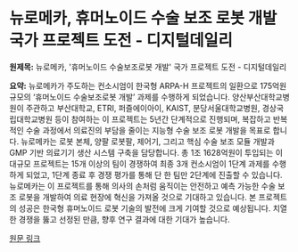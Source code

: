 # 뉴로메카, 휴머노이드 수술 보조 로봇 개발 국가 프로젝트 도전 - 디지털데일리

**원제목:** 뉴로메카, '휴머노이드 수술보조로봇 개발' 국가 프로젝트 도전 - 디지털데일리

**요약:** 뉴로메카가 주도하는 컨소시엄이 한국형 ARPA-H 프로젝트의 일환으로 175억원 규모의 ‘휴머노이드 수술보조로봇 개발’ 과제를 수행하게 되었습니다.  양산부산대학교병원이 주관하고 부산대학교, ETRI, 퍼즐에이아이, KAIST, 분당서울대학교병원, 경상국립대학교병원 등이 참여하는 이 프로젝트는 5년간 단계적으로 진행되며, 복잡하고 반복적인 수술 과정에서 의료진의 부담을 줄이는 지능형 수술 보조 로봇 개발을 목표로 합니다. 뉴로메카는 로봇 본체, 양팔 로봇팔, 제어기, 그리고 핵심 수술 보조 모듈 개발과 GMP 기반 의료기기 생산 시스템 구축을 담당합니다.  총 1조 1628억원이 투입되는 이 대규모 프로젝트는 15개 이상의 팀이 경쟁하여 최종 3개 컨소시엄이 1단계 과제를 수행하게 되었고,  1단계 종료 후 경쟁 평가를 통해 단 한 팀만 2단계에 진출할 수 있습니다.  뉴로메카는 이 프로젝트를 통해 의사의 손처럼 움직이는 안전하고 예측 가능한 수술 보조 로봇을 개발하여 의료 현장에 혁신을 가져올 것으로 기대하고 있습니다.  본 프로젝트의 성공은 한국형 휴머노이드 로봇 기술의 발전에 크게 기여할 것으로 예상됩니다.  치열한 경쟁을 뚫고 선정된 만큼, 향후 연구 결과에 대한 기대가 높습니다.

[원문 링크](https://www.ddaily.co.kr/page/view/2025072315374034139)
